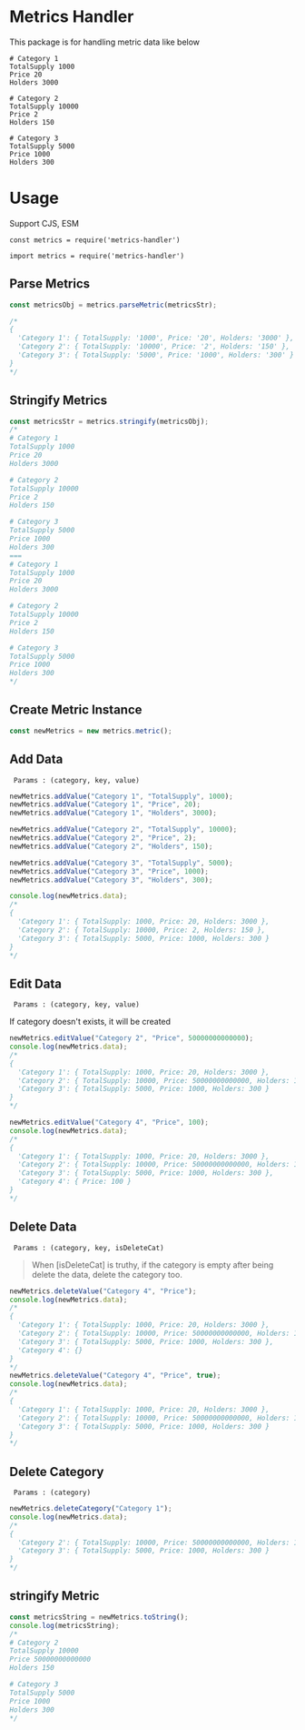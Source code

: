# Metrics Handler

This package is for handling metric data like below

```
# Category 1
TotalSupply 1000
Price 20
Holders 3000

# Category 2
TotalSupply 10000
Price 2
Holders 150

# Category 3
TotalSupply 5000
Price 1000
Holders 300
```

# Usage

Support CJS, ESM

`const metrics = require('metrics-handler')`

`import metrics = require('metrics-handler')`

## Parse Metrics

```js
const metricsObj = metrics.parseMetric(metricsStr);

/*
{
  'Category 1': { TotalSupply: '1000', Price: '20', Holders: '3000' },
  'Category 2': { TotalSupply: '10000', Price: '2', Holders: '150' },
  'Category 3': { TotalSupply: '5000', Price: '1000', Holders: '300' }
}
*/
```

## Stringify Metrics

```js
const metricsStr = metrics.stringify(metricsObj);
/*
# Category 1
TotalSupply 1000
Price 20
Holders 3000

# Category 2
TotalSupply 10000
Price 2
Holders 150

# Category 3
TotalSupply 5000
Price 1000
Holders 300
===
# Category 1
TotalSupply 1000
Price 20
Holders 3000

# Category 2
TotalSupply 10000
Price 2
Holders 150

# Category 3
TotalSupply 5000
Price 1000
Holders 300
*/
```

## Create Metric Instance

```js
const newMetrics = new metrics.metric();
```

## Add Data

` Params : (category, key, value)`

```js
newMetrics.addValue("Category 1", "TotalSupply", 1000);
newMetrics.addValue("Category 1", "Price", 20);
newMetrics.addValue("Category 1", "Holders", 3000);

newMetrics.addValue("Category 2", "TotalSupply", 10000);
newMetrics.addValue("Category 2", "Price", 2);
newMetrics.addValue("Category 2", "Holders", 150);

newMetrics.addValue("Category 3", "TotalSupply", 5000);
newMetrics.addValue("Category 3", "Price", 1000);
newMetrics.addValue("Category 3", "Holders", 300);

console.log(newMetrics.data);
/*
{
  'Category 1': { TotalSupply: 1000, Price: 20, Holders: 3000 },
  'Category 2': { TotalSupply: 10000, Price: 2, Holders: 150 },
  'Category 3': { TotalSupply: 5000, Price: 1000, Holders: 300 }
}
*/
```

## Edit Data

` Params : (category, key, value)`

If category doesn't exists, it will be created

```js
newMetrics.editValue("Category 2", "Price", 50000000000000);
console.log(newMetrics.data);
/*
{
  'Category 1': { TotalSupply: 1000, Price: 20, Holders: 3000 },
  'Category 2': { TotalSupply: 10000, Price: 50000000000000, Holders: 150 },
  'Category 3': { TotalSupply: 5000, Price: 1000, Holders: 300 }
}
*/

newMetrics.editValue("Category 4", "Price", 100);
console.log(newMetrics.data);
/*
{
  'Category 1': { TotalSupply: 1000, Price: 20, Holders: 3000 },
  'Category 2': { TotalSupply: 10000, Price: 50000000000000, Holders: 150 },
  'Category 3': { TotalSupply: 5000, Price: 1000, Holders: 300 },
  'Category 4': { Price: 100 }
}
*/
```

## Delete Data

` Params : (category, key, isDeleteCat)`

> When [isDeleteCat] is truthy, if the category is empty after being delete the data, delete the category too.

```js
newMetrics.deleteValue("Category 4", "Price");
console.log(newMetrics.data);
/*
{
  'Category 1': { TotalSupply: 1000, Price: 20, Holders: 3000 },
  'Category 2': { TotalSupply: 10000, Price: 50000000000000, Holders: 150 },
  'Category 3': { TotalSupply: 5000, Price: 1000, Holders: 300 },
  'Category 4': {}
}
*/
newMetrics.deleteValue("Category 4", "Price", true);
console.log(newMetrics.data);
/*
{
  'Category 1': { TotalSupply: 1000, Price: 20, Holders: 3000 },
  'Category 2': { TotalSupply: 10000, Price: 50000000000000, Holders: 150 },
  'Category 3': { TotalSupply: 5000, Price: 1000, Holders: 300 }
}
*/
```

## Delete Category

` Params : (category)`

```js
newMetrics.deleteCategory("Category 1");
console.log(newMetrics.data);
/*
{
  'Category 2': { TotalSupply: 10000, Price: 50000000000000, Holders: 150 },
  'Category 3': { TotalSupply: 5000, Price: 1000, Holders: 300 }
}
*/
```

## stringify Metric

```js
const metricsString = newMetrics.toString();
console.log(metricsString);
/*
# Category 2
TotalSupply 10000
Price 50000000000000
Holders 150

# Category 3
TotalSupply 5000
Price 1000
Holders 300
*/
```
